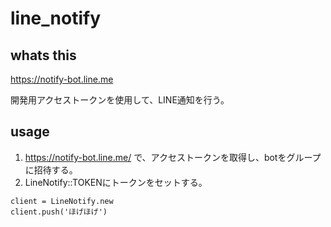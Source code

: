 # line_notify
## whats this
https://notify-bot.line.me

開発用アクセストークンを使用して、LINE通知を行う。

## usage

1. https://notify-bot.line.me/ で、アクセストークンを取得し、botをグループに招待する。
1. LineNotify::TOKENにトークンをセットする。

```
client = LineNotify.new
client.push('ほげほげ')
```
